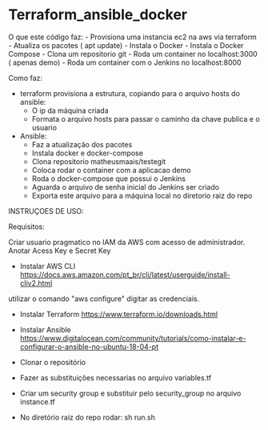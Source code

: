 # Terraform_ansible_docker
O que este código faz:
     - Provisiona uma instancia ec2 na aws via terraform
     - Atualiza os pacotes ( apt update)
        - Instala o Docker
        - Instala o Docker Compose
        - Clona um repositorio git
        - Roda um container no localhost:3000 ( apenas demo)
        - Roda um container com o Jenkins no localhost:8000

Como faz:
  -  terraform provisiona a estrutura, copiando para o arquivo hosts do ansible:
        - O ip da máquina criada
        - Formata o arquivo hosts para passar o caminho da chave publica e o usuario
  -  Ansible:
        - Faz a atualização dos pacotes
        - Instala docker e docker-compose
        - Clona repositorio matheusmaais/testegit
        - Coloca rodar o container com a aplicacao demo
        - Roda o docker-compose que possui o Jenkins 
        - Aguarda o arquivo de senha inicial do Jenkins ser criado
        - Exporta este arquivo para a máquina local no diretorio raiz do repo

INSTRUÇOES DE USO:

Requisitos:

Criar usuario pragmatico no IAM da AWS com acesso de administrador.
Anotar Acess Key e Secret Key

  - Instalar AWS CLI
https://docs.aws.amazon.com/pt_br/cli/latest/userguide/install-cliv2.html

utilizar o comando "aws configure"
digitar as credenciais.

  - Instalar Terraform
https://www.terraform.io/downloads.html

  - Instalar Ansible
https://www.digitalocean.com/community/tutorials/como-instalar-e-configurar-o-ansible-no-ubuntu-18-04-pt

  -  Clonar o repositório
  -  Fazer as substituições necessarias no arquivo variables.tf
  -  Criar um security group e substituir pelo security_group no arquivo instance.tf
  -  No diretório raiz do repo rodar:
        sh run.sh
